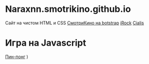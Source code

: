 # Naraxnn.smotrikino.github.io
Сайт на чистом HTML и CSS
[СмотриКино на botstrap](https://naraxnn.github.io/Smotrikinco/Smotrikinobootstrap/ "СмотриКино на Bootstrap")
[iRock](https://naraxnn.github.io/site_one/ "iRock")
[Cialis](https://naraxnn.github.io/cialisSite/ "Cialis")
# Игра на Javascript
[Пин-понг](https://naraxnn.github.io/gameOne/ "Пин-понг")
)
